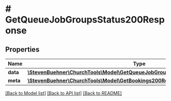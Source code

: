 # # GetQueueJobGroupsStatus200Response

## Properties

Name | Type | Description | Notes
------------ | ------------- | ------------- | -------------
**data** | [**\StevenBuehner\ChurchTools\Model\GetQueueJobGroupsStatus200ResponseDataInner[]**](GetQueueJobGroupsStatus200ResponseDataInner.md) |  | [optional]
**meta** | [**\StevenBuehner\ChurchTools\Model\GetBookings200ResponseMeta**](GetBookings200ResponseMeta.md) |  | [optional]

[[Back to Model list]](../../README.md#models) [[Back to API list]](../../README.md#endpoints) [[Back to README]](../../README.md)
